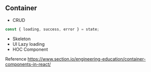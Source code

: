 ## Container
- CRUD 
```js
const { loading, success, error } = state;
```
 - Skeleton
 - UI Lazy loading
 - HOC Component

 Reference
 https://www.section.io/engineering-education/container-components-in-react/